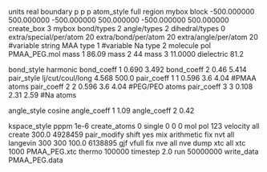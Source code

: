 
units real
boundary p p p
atom_style full
region mybox block -500.000000 500.000000 -500.000000 500.000000 -500.000000 500.000000
create_box 3 mybox bond/types 2 angle/types 2 dihedral/types 0 extra/special/per/atom 20 extra/bond/per/atom 20 extra/angle/per/atom 20
#variable string MAA type 1
#variable Na type 2
molecule pol PMAA_PEG.mol
mass 1 86.09
mass 2 44
mass 3 11.0000
dielectric 81.2

bond_style harmonic
bond_coeff 1 0.690 3.492
bond_coeff 2 0.46 5.414
pair_style lj/cut/coul/long 4.568 500.0
pair_coeff 1 1 0.596 3.6 4.04 #PMAA atoms
pair_coeff 2 2 0.596 3.6 4.04 #PEG/PEO atoms
pair_coeff 3 3 0.108 2.31 2.59 #Na atoms

angle_style cosine
angle_coeff 1 1.09
angle_coeff 2 0.42

kspace_style pppm 1e-6
create_atoms 0 single 0 0 0 mol pol 123
velocity all create 300.0 4928459
pair_modify shift yes mix arithmetic
fix nvt all langevin 300 300 100.0 6138895 gjf vfull
fix nve all nve
dump xtc all xtc 1000 PMAA_PEG.xtc 
thermo		100000
timestep 2.0
run		50000000
write_data PMAA_PEG.data
